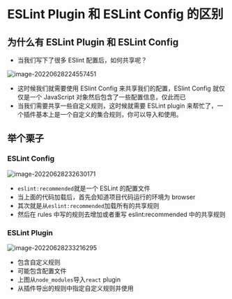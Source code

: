 # ESLint Plugin 和 ESLint Config 的区别

## 为什么有 ESLint Plugin 和 ESLint Config

- 当我们写下了很多 ESlint 配置后，如何共享呢？

![image-20220628224557451](https://tva1.sinaimg.cn/large/e6c9d24egy1h3occ28yj8j20ss15cadi.jpg)

- 这时候我们就需要使用 ESlint Config 来共享我们的配置，ESlint Config 就仅仅是一个 JavaScript 对象然后包含了一些配置信息，仅此而已
- 当我们需要共享一些自定义规则，这时候就需要 ESLint plugin 来帮忙了，一个插件基本上是一个自定义的集合规则，你可以导入和使用。

## 举个栗子

### ESLint Config

![image-20220628232630171](https://tva1.sinaimg.cn/large/e6c9d24egy1h3odi8onkhj20xk0o2abm.jpg)

- `eslint:recommended`就是一个 ESLint 的配置文件
- 当上面的代码加载后，首先会知道项目代码运行的环境为 browser
- 其次就是从`eslint:recommended`加载所有的共享规则
- 然后在 rules 中写的规则去增加或者重写 eslint:recommended 中的共享规则

### ESLint Plugin

![image-20220628233216295](https://tva1.sinaimg.cn/large/e6c9d24egy1h3oe9mjtepj20wa0j8dh3.jpg)

- 包含自定义规则
- 可能包含配置文件
- 上图从`node_modules`导入`react` plugin
- 从插件导出的规则中指定自定义规则并使用